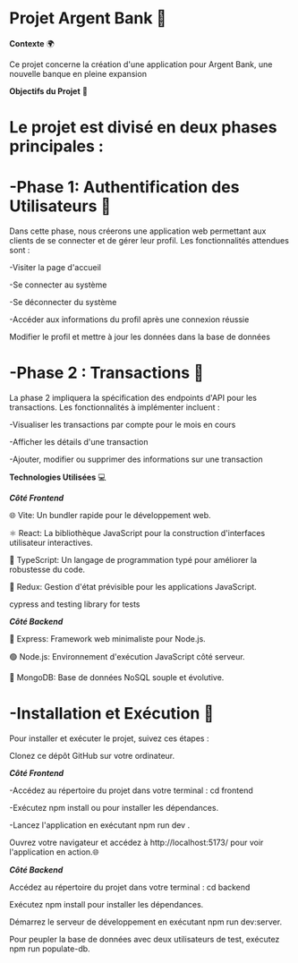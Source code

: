 # Projet Argent Bank 🏦



**Contexte** 🌍


Ce projet concerne la création d'une application pour Argent Bank, une nouvelle banque en pleine expansion


**Objectifs du Projet** 🎯



# Le projet est divisé en deux phases principales :



# -Phase 1: Authentification des Utilisateurs 🔐


Dans cette phase, nous créerons une application web permettant aux clients de se connecter et de gérer leur profil. Les fonctionnalités attendues sont :

-Visiter la page d'accueil


-Se connecter au système


-Se déconnecter du système


-Accéder aux informations du profil après une connexion réussie


Modifier le profil et mettre à jour les données dans la base de données


# -Phase 2 : Transactions 💸


La phase 2 impliquera la spécification des endpoints d'API pour les transactions. Les fonctionnalités à implémenter incluent :

 -Visualiser les transactions par compte pour le mois en cours

 -Afficher les détails d'une transaction

 -Ajouter, modifier ou supprimer des informations sur une transaction
 

**Technologies Utilisées** 💻


***Côté Frontend***

🌐 Vite: Un bundler rapide pour le développement web.


⚛️ React: La bibliothèque JavaScript pour la construction d'interfaces utilisateur interactives.


📜 TypeScript: Un langage de programmation typé pour améliorer la robustesse du code.


💼 Redux: Gestion d'état prévisible pour les applications JavaScript.

cypress and testing library for tests

***Côté Backend***

🚀 Express: Framework web minimaliste pour Node.js.


🟢 Node.js: Environnement d'exécution JavaScript côté serveur.


🏢 MongoDB: Base de données NoSQL souple et évolutive.



# -Installation et Exécution 🚀


Pour installer et exécuter le projet, suivez ces étapes :

Clonez ce dépôt GitHub sur votre ordinateur.


***Côté Frontend***

-Accédez au répertoire du projet dans votre terminal : cd frontend

-Exécutez npm install ou  pour installer les dépendances.

-Lancez l'application en exécutant npm run dev .

Ouvrez votre navigateur et accédez à http://localhost:5173/ pour voir l'application en action.🌐


***Côté Backend***

Accédez au répertoire du projet dans votre terminal : cd backend

Exécutez npm install pour installer les dépendances.

Démarrez le serveur de développement en exécutant npm run dev:server.

Pour peupler la base de données avec deux utilisateurs de test, exécutez npm run populate-db.


 

